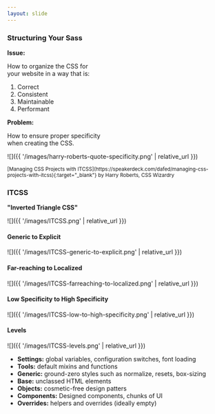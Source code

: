 ```yaml
---
layout: slide
---
```


<section>

### Structuring Your Sass

</section>

<section>

**Issue:**

How to organize the CSS for <br>your website in a way that is:

<ol>
<li class="fragment">Correct</li>
<li class="fragment">Consistent</li>
<li class="fragment">Maintainable</li>
<li class="fragment">Performant</li>
</ol>

</section>

<section>

**Problem:**

How to ensure proper specificity <br />
when creating the CSS.

![]({{ '/images/harry-roberts-quote-specificity.png' | relative_url }})

<small>
[Managing CSS Projects with ITCSS](https://speakerdeck.com/dafed/managing-css-projects-with-itcss){:target="_blank"} by Harry Roberts, CSS Wizardry
</small>

</section>

<section>

### ITCSS

**"Inverted Triangle CSS"**

![]({{ '/images/ITCSS.png' | relative_url }})

</section>

<section>

#### Generic to Explicit

![]({{ '/images/ITCSS-generic-to-explicit.png' | relative_url }})

</section>

<section>

#### Far-reaching to Localized

![]({{ '/images/ITCSS-farreaching-to-localized.png' | relative_url }})

</section>

<section>

#### Low Specificity to High Specificity

![]({{ '/images/ITCSS-low-to-high-specificity.png' | relative_url }})

</section>

<section>

#### Levels

![]({{ '/images/ITCSS-levels.png' | relative_url }})

</section>

<section>

* **Settings:** global variables, configuration switches, font loading
* **Tools:** default mixins and functions
* **Generic:** ground-zero styles such as normalize, resets,
  box-sizing
* **Base:** unclassed HTML elements
* **Objects:** cosmetic-free design patters
* **Components:** Designed components, chunks of UI
* **Overrides:** helpers and overrides (ideally empty)

</section>
